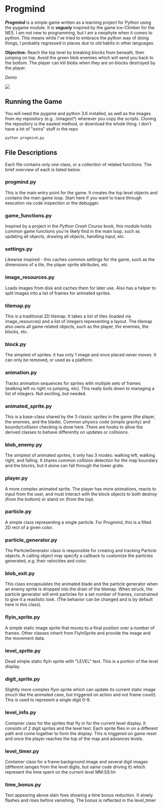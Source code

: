# Progmind
**_Progmind_** is a simple game written as a learning project for Python using the pygame module.  It is **_vaguely_** inspired by the game Ice-Climber for the NES.  I am not new to programming, but I am a neophyte when it comes to python.  This means while I've tried to embrace the python way of doing things, I probably regressed in places due to old habits in other languages.

**Objective:** Reach the top level by breaking blocks from beneath, then jumping on top.  Avoid the green blob enemies which will send you back to the bottom.  The player can kill blobs when they are on blocks destroyed by the player.

*Demo*

![](https://imgur.com/hdLDxOi.gif)

## Running the Game
You will need the pygame and python 3.6 installed, as well as the images from my repository (e.g. .\\images\\*) wherever you copy the scripts.  Cloning the repository is the easiest method, or download the whole thing.  I don't have a lot of "extra" stuff in the repo

```
python progmind.py
```

## File Descriptions
Each file contains only one class, or a collection of related functions.  The brief overview of each is listed below.

### progmind.py
This is the main entry point for the game.  It creates the top level objects and contains the main game loop.  Start here if you want to trace through execution via code inspection or the debugger.

### game_functions.py
Inspired by a project in the *Python Crash Course* book, this module holds common game functions you're likely find in the main loop, such as updating all objects, drawing all objects, handling input, etc.

### settings.py
Likewise inspired - this caches common settings for the game, such as the dimensions of a tile, the player sprite attributes, etc

### image_resources.py
Loads images from disk and caches them for later use.  Also has a helper to split images into a list of frames for animated sprites.

### tilemap.py
This is a traditional 2D tilemap.  It takes a list of tiles (loaded via image_resources) and a list of integers representing a layout.  The tilemap also owns all game related objects, such as the player, the enemies, the blocks, etc.

### block.py
The simplest of sprites: it has only 1 image and once placed never moves.  It can only be removed, or used as a platform.

### animation.py
Tracks animation sequences for sprites with multiple sets of frames (walking left vs right vs jumping, etc).  This really boils down to managing a list of integers.  Not exciting, but needed.

### animated_sprite.py
This is a base-class shared by the 3 classic sprites in the game (the player, the enemies, and the blade).  Common physics code (simple gravity) and bounds/collision checking is done here.  There are hooks to allow the derived classes to behave differently on updates or collisions.

### blob_enemy.py
The simplest of animated sprites, it only has 3 modes: walking left, walking right, and falling.  It shares common collision detection for the map boundary and the blocks, but it alone can fall through the lower grate.

### player.py
A more complex animated sprite.  The player has more animations, reacts to input from the user, and must interact with the block objects to both destroy (from the bottom) or stand on (from the top).

### particle.py
A simple class representing a single particle.  For Progmind, this is a filled 2D rect of a given color.

### particle_generator.py
The ParticleGenerator class is responsible for creating and tracking Particle objects.  A calling object may specify a callback to customize the particles generated, e.g. their velocities and color.

### blob_exit.py
This class encapsulates the animated blade and the particle generator when an enemy sprite is dropped into the drain of the tilemap.  When struck, the particle generator will emit particles for a set number of frames, constrained to give it a reaslistic look.  (The behavior can be changed and is by default here in this class).

### flyin_sprite.py
A simple static image sprite that moves to a final position over a number of frames.  Other classes inherit from FlyInSprite and provide the image and the movement data.

### level_sprite.py
Dead simple static flyin sprite with "LEVEL" text.  This is a portion of the level display.

### digit_sprite.py
Slightly more complex flyin sprite which can update its current static image (much like the animated case, but triggered on action and not frame count).  This is used to represent a single digit 0-9.

### level_info.py
Container class for the sprites that fly in for the current level display.  It consists of 2 digit sprites and the level text.  Each sprite flies in on a different path and come together to form the display.  This is triggered on game reset and once the player reaches the top of the map and advances levels.

### level_timer.py
Container class for a frame background image and several digit images (different iamges from the level digits, but same code driving it) which represent the time spent on the current level MM:SS:hh

### time_bonus.py
Text appearing above slain foes showing a time bonus reduction.  It slowly flashes and rises before vanishing.  The bonus is reflected in the level_timer




